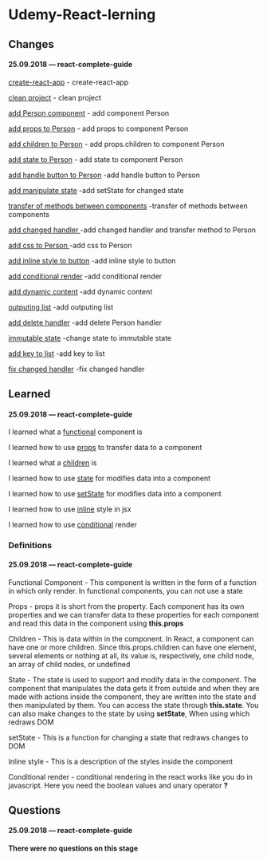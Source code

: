 # Udemy-React-lerning

## Changes

#### 25.09.2018 — react-complete-guide
[create-react-app](https://github.com/Mikele11/Udemy-React-lerning/commit/a8429aecf8d441a62478804428be058ba5fcaafe) - create-react-app

[clean project](https://github.com/Mikele11/Udemy-React-lerning/commit/d04c16430f21f94cb0f9d212560a4cfe368e2098) - clean project

[add Person component](https://github.com/Mikele11/Udemy-React-lerning/commit/bd2f83a04662262f2da4d3148d8e6c71d6cfaaf8) - add component Person

[add props to Person](https://github.com/Mikele11/Udemy-React-lerning/commit/dcb818eaf86cf2721a6de08bbb8e21b7ec4989de) - add props to component Person

[add children to Person](https://github.com/Mikele11/Udemy-React-lerning/commit/c2058fb3d29ecc88c0152cbc4a7a86982a105d61) - add props.children to component Person

[add state to Person](https://github.com/Mikele11/Udemy-React-lerning/commit/d8e0c55370bfbeee14500cb8e897d5020bc67a19) - add state to component Person

[add handle button to Person](https://github.com/Mikele11/Udemy-React-lerning/commit/db66b04d220b1de40290659c138b9972b1477366) -add handle button to Person

[add manipulate state](https://github.com/Mikele11/Udemy-React-lerning/commit/f3f32d230d87de89623131cd192aeac146ca0cd4) -add setState for changed state

[transfer of methods between components](https://github.com/Mikele11/Udemy-React-lerning/commit/056f0a37c46f6d357d059c1f6e1ff9f1d8906067) -transfer of methods between components

[add changed handler ](https://github.com/Mikele11/Udemy-React-lerning/commit/a220e46b9cd80b36d0e5f01db7d581c48fc379de) -add changed handler and transfer method to Person


[add css to Person ](https://github.com/Mikele11/Udemy-React-lerning/commit/ca21e2490e0472e77b15e52189c57ce1f71f0c66) -add css to Person

[add inline style to button](https://github.com/Mikele11/Udemy-React-lerning/commit/5ac4d68fa42b6bb994dd5ede386040bd9f82d60c) -add inline style to button

[add conditional render](https://github.com/Mikele11/Udemy-React-lerning/commit/1e271e3c600ac9fddbf59ec32205766fb471fea0) -add conditional render

[add dynamic content](https://github.com/Mikele11/Udemy-React-lerning/commit/536e592463151d6e35bb595febda2fa6103e9d20) -add dynamic content

[outputing list](https://github.com/Mikele11/Udemy-React-lerning/commit/a880f8bc86e7d41e6e58e9c38b56ab57ffae0a9c) -add outputing list

[add delete handler](https://github.com/Mikele11/Udemy-React-lerning/commit/c91ba25602461cc19400a6688233d8188f15b47b) -add delete Person handler 

[immutable state](https://github.com/Mikele11/Udemy-React-lerning/commit/d5ad07b18be4069cac87961224a8c1589851c8ff) -change state to immutable state

[add key to list](https://github.com/Mikele11/Udemy-React-lerning/commit/ba17f8deab942f4a25570e14a1590780c224824f) -add key to list

[fix changed handler](https://github.com/Mikele11/Udemy-React-lerning/commit/a210ecfcb7b41e78d32663f281eb3df8e4a03f3a) -fix changed handler

## Learned

#### 25.09.2018 — react-complete-guide

I learned what a [functional](#functional) component is

I learned how to use [props](#props) to transfer data to a component

I learned what a [children](#children) is

I learned how to use [state](#state) for modifies data into a component

I learned how to use [setState](#setState) for modifies data into a component

I learned how to use [inline](#inline) style in jsx

I learned how to use [conditional](#conditional) render

### Definitions

#### 25.09.2018 — react-complete-guide

<a name="functional"></a>Functional Component - This component is written in the form of a function in which only render. In functional components, you can not use a state

<a name="props"></a>Props - props it is short from the property. Each component has its own properties and we can transfer data to these properties for each component and read this data in the component using **this.props**

<a name="children"></a>Children - This is data within in the component. In React, a component can have one or more children. Since this.props.children can have one element, several elements or nothing at all, its value is, respectively, one child node, an array of child nodes, or undefined

<a name="state"></a>State - The state is used to support and modify data in the component. The component that manipulates the data gets it from outside and when they are made with actions inside the component, they are written into the state and then manipulated by them. You can access the state through **this.state**. You can also make changes to the state by using **setState**, When using which redraws DOM

<a name="setState"></a>setState - This is a function for changing a state that redraws changes to DOM

<a name="inline"></a>Inline style - This is a description of the styles inside the component

<a name="conditional"></a>Conditional render - conditional rendering in the react works like you do in javascript. Here you need the boolean values and unary operator **?**

## Questions

#### 25.09.2018 — react-complete-guide

**There were no questions on this stage**
